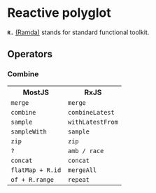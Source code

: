 # Reactive polyglot

**`R.`** [(Ramda)](http://ramdajs.com/0.19.1/index.html) stands for standard functional toolkit.

## Operators

### Combine

<table>
<tr><th>MostJS</th><th>RxJS</th></tr>
<tr><td><code>merge</code></td><td><code>merge</code></td></tr>
<tr><td><code>combine</code></td><td><code>combineLatest</code></td></tr>
<tr><td><code>sample</code></td><td><code>withLatestFrom</code></td></tr>
<tr><td><code>sampleWith</code></td><td><code>sample</code></td></tr>
<tr><td><code>zip</code></td><td><code>zip</code></td></tr>
<tr><td><code>?</code></td><td><code>amb / race</code></td></tr>
<tr><td><code>concat</code></td><td><code>concat</code></td></tr>
<tr><td><code>flatMap + R.id</code></td><td><code>mergeAll</code></td></tr>
<tr><td><code>of + R.range</code></td><td><code>repeat</code></td></tr>
</table>

